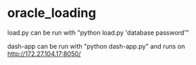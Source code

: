 # oracle_loading

load.py can be run with "python load.py 'database password'"

dash-app can be run with "python dash-app.py" and runs on http://172.27.104.17:8050/
